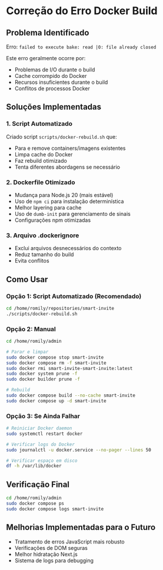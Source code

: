 # Correção do Erro Docker Build

## Problema Identificado
Erro: `failed to execute bake: read |0: file already closed`

Este erro geralmente ocorre por:
- Problemas de I/O durante o build
- Cache corrompido do Docker
- Recursos insuficientes durante o build
- Conflitos de processos Docker

## Soluções Implementadas

### 1. **Script Automatizado**
Criado script `scripts/docker-rebuild.sh` que:
- Para e remove containers/imagens existentes
- Limpa cache do Docker
- Faz rebuild otimizado
- Tenta diferentes abordagens se necessário

### 2. **Dockerfile Otimizado** 
- Mudança para Node.js 20 (mais estável)
- Uso de `npm ci` para instalação determinística
- Melhor layering para cache
- Uso de `dumb-init` para gerenciamento de sinais
- Configurações npm otimizadas

### 3. **Arquivo .dockerignore**
- Exclui arquivos desnecessários do contexto
- Reduz tamanho do build
- Evita conflitos

## Como Usar

### Opção 1: Script Automatizado (Recomendado)
```bash
cd /home/romily/repositories/smart-invite
./scripts/docker-rebuild.sh
```

### Opção 2: Manual
```bash
cd /home/romily/admin

# Parar e limpar
sudo docker compose stop smart-invite
sudo docker compose rm -f smart-invite
sudo docker rmi smart-invite-smart-invite:latest
sudo docker system prune -f
sudo docker builder prune -f

# Rebuild
sudo docker compose build --no-cache smart-invite
sudo docker compose up -d smart-invite
```

### Opção 3: Se Ainda Falhar
```bash
# Reiniciar Docker daemon
sudo systemctl restart docker

# Verificar logs do Docker
sudo journalctl -u docker.service --no-pager --lines 50

# Verificar espaço em disco
df -h /var/lib/docker
```

## Verificação Final
```bash
cd /home/romily/admin
sudo docker compose ps
sudo docker compose logs smart-invite
```

## Melhorias Implementadas para o Futuro
- Tratamento de erros JavaScript mais robusto
- Verificações de DOM seguras
- Melhor hidratação Next.js
- Sistema de logs para debugging
